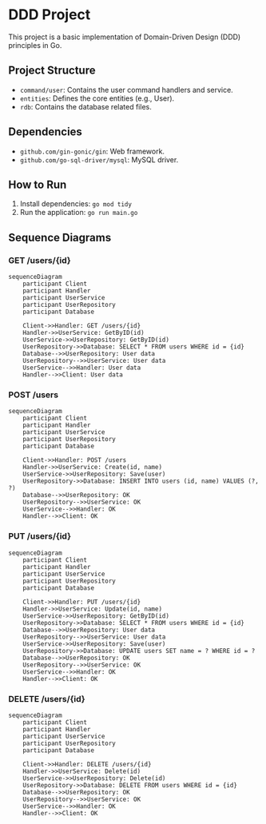 # DDD Project

This project is a basic implementation of Domain-Driven Design (DDD) principles in Go.

## Project Structure

- `command/user`: Contains the user command handlers and service.
- `entities`: Defines the core entities (e.g., User).
- `rdb`: Contains the database related files.

## Dependencies

- `github.com/gin-gonic/gin`: Web framework.
- `github.com/go-sql-driver/mysql`: MySQL driver.

## How to Run

1.  Install dependencies: `go mod tidy`
2.  Run the application: `go run main.go`

## Sequence Diagrams

### GET /users/{id}

```mermaid
sequenceDiagram
    participant Client
    participant Handler
    participant UserService
    participant UserRepository
    participant Database

    Client->>Handler: GET /users/{id}
    Handler->>UserService: GetByID(id)
    UserService->>UserRepository: GetByID(id)
    UserRepository->>Database: SELECT * FROM users WHERE id = {id}
    Database-->>UserRepository: User data
    UserRepository-->>UserService: User data
    UserService-->>Handler: User data
    Handler-->>Client: User data
```

### POST /users

```mermaid
sequenceDiagram
    participant Client
    participant Handler
    participant UserService
    participant UserRepository
    participant Database

    Client->>Handler: POST /users
    Handler->>UserService: Create(id, name)
    UserService->>UserRepository: Save(user)
    UserRepository->>Database: INSERT INTO users (id, name) VALUES (?, ?)
    Database-->>UserRepository: OK
    UserRepository-->>UserService: OK
    UserService-->>Handler: OK
    Handler-->>Client: OK
```

### PUT /users/{id}

```mermaid
sequenceDiagram
    participant Client
    participant Handler
    participant UserService
    participant UserRepository
    participant Database

    Client->>Handler: PUT /users/{id}
    Handler->>UserService: Update(id, name)
    UserService->>UserRepository: GetByID(id)
    UserRepository->>Database: SELECT * FROM users WHERE id = {id}
    Database-->>UserRepository: User data
    UserRepository-->>UserService: User data
    UserService->>UserRepository: Save(user)
    UserRepository->>Database: UPDATE users SET name = ? WHERE id = ?
    Database-->>UserRepository: OK
    UserRepository-->>UserService: OK
    UserService-->>Handler: OK
    Handler-->>Client: OK
```

### DELETE /users/{id}

```mermaid
sequenceDiagram
    participant Client
    participant Handler
    participant UserService
    participant UserRepository
    participant Database

    Client->>Handler: DELETE /users/{id}
    Handler->>UserService: Delete(id)
    UserService->>UserRepository: Delete(id)
    UserRepository->>Database: DELETE FROM users WHERE id = {id}
    Database-->>UserRepository: OK
    UserRepository-->>UserService: OK
    UserService-->>Handler: OK
    Handler-->>Client: OK
```
